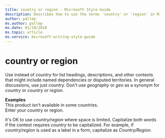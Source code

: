 ```yaml
---
title: country or region - Microsoft Style Guide
description: Describes how to use the terms 'country' or 'region' in Microsoft content depending on context and provides examples of their usage.
author: pallep
ms.author: pallep
ms.date: 01/19/2018
ms.topic: article
ms.service: microsoft-writing-style-guide
---
```


# country or region

Use instead of *country*
for list headings, descriptions, and other contexts that might include
named dependencies or disputed territories. In general discussions, use
just *country.* Don't use *geography* or *geo* as a synonym for *country* or *country or region.*

**Examples**  
This product isn't available in some countries.  
Enter your country or region.

It's OK to use *country/region* where space is limited. Capitalize both words if the context requires *country* to be capitalized. For example, if *country/region* is used as a label in a form, capitalize as *Country/Region.*
